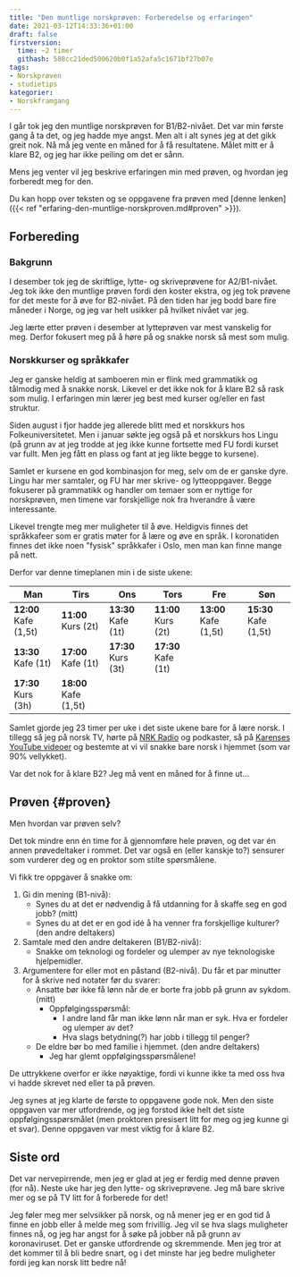```yaml
---
title: "Den muntlige norskprøven: Forberedelse og erfaringen"
date: 2021-03-12T14:33:36+01:00
draft: false
firstversion:
  time: ~2 timer
  githash: 588cc21ded500620b0f1a52afa5c1671bf27b07e
tags:
- Norskprøven
- studietips
kategorier:
- Norskframgang
---
```


I går tok jeg den muntlige norskprøven for B1/B2-nivået. Det var min første gang å ta det, og jeg hadde mye angst. Men alt i alt synes jeg at det gikk greit nok. Nå må jeg vente en måned for å få resultatene. Målet mitt er å klare B2, og jeg har ikke peiling om det er sånn.

Mens jeg venter vil jeg beskrive erfaringen min med prøven, og hvordan jeg forberedt meg for den.

Du kan hopp over teksten og se oppgavene fra prøven med [denne lenken]({{< ref "erfaring-den-muntlige-norskproven.md#proven" >}}).  

<!--more-->
## Forbereding
### Bakgrunn  
I desember tok jeg de skriftlige, lytte- og skriveprøvene for A2/B1-nivået. Jeg tok ikke den muntlige prøven fordi den koster ekstra, og jeg tok prøvene for det meste for å øve for B2-nivået. På den tiden har jeg bodd bare fire måneder i Norge, og jeg var helt usikker på hvilket nivået var jeg.

Jeg lærte etter prøven i desember at lytteprøven var mest vanskelig for meg. Derfor fokusert meg på å høre på og snakke norsk så mest som mulig.  

### Norskkurser og språkkafer
Jeg er ganske heldig at samboeren min er flink med grammatikk og tålmodig med å snakke norsk. Likevel er det ikke nok for å klare B2 så rask som mulig. I erfaringen min lærer jeg best med kurser og/eller en fast struktur.

Siden august i fjor hadde jeg allerede blitt med et norskkurs hos Folkeuniversitetet. Men i januar søkte jeg også på et norskkurs hos Lingu (på grunn av at jeg trodde at jeg ikke kunne fortsette med FU fordi kurset var fullt. Men jeg fått en plass og fant at jeg likte begge to kursene).

Samlet er kursene en god kombinasjon for meg, selv om de er ganske dyre. Lingu har mer samtaler, og FU har mer skrive- og lytteoppgaver. Begge fokuserer på grammatikk og handler om temaer som er nyttige for norskprøven, men timene var forskjellige nok fra hverandre å være interessante.  

Likevel trengte meg mer muligheter til å øve. Heldigvis finnes det språkkafeer som er gratis møter for å lære og øve en språk. I koronatiden finnes det ikke noen "fysisk" språkkafer i Oslo, men man kan finne mange på nett.

Derfor var denne timeplanen min i de siste ukene:

| Man            | Tirs          | Ons             | Tors           | Fre | Søn |
| -------------- | ------------- | --------------- | -------------- | --- | ---- |
| **12:00** Kafe (1,5t)  | **11:00** Kurs (2t)   | **13:30** Kafe (1t)  | **11:00** Kurs (2t)    | **13:00** Kafe (1,5t) | **15:30** Kafe (1,5t)     |
| **13:30** Kafe (1t) | **17:00** Kafe (1t)   | **17:30** Kurs (3t)  | **17:30** Kafe (1t) |     |      |
| **17:30** Kurs (3h) | **18:00** Kafe (1,5t) |     |      |     |     |

Samlet gjorde jeg 23 timer per uke i det siste ukene bare for å lære norsk. I tillegg så jeg på norsk TV, hørte på [NRK Radio](https://radio.nrk.no/) og podkaster, så på [Karenses YouTube videoer](https://www.youtube.com/channel/UCbrUYR892qBNQyY3DEqfTBg) og bestemte at vi vil snakke bare norsk i hjemmet (som var 90% vellykket).

Var det nok for å klare B2? Jeg må vent en måned for å finne ut...

## Prøven {#proven}

Men hvordan var prøven selv?

Det tok mindre enn én time for å gjennomføre hele prøven, og det var én annen prøvedeltaker i rommet. Det var også en (eller kanskje to?) sensurer som vurderer deg og en proktor som stilte spørsmålene.

Vi fikk tre oppgaver å snakke om:

1.  Gi din mening (B1-nivå):
    - Synes du at det er nødvendig å få utdanning for å skaffe seg en god jobb? (mitt)
    - Synes du at det er en god idé å ha venner fra forskjellige kulturer? (den andre deltakers)
2.  Samtale med den andre deltakeren (B1/B2-nivå):
    - Snakke om teknologi og fordeler og ulemper av nye teknologiske hjelpemidler.
3.  Argumentere for eller mot en påstand (B2-nivå). Du får et par minutter for å skrive ned notater før du svarer:
    - Ansatte bør ikke få lønn når de er borte fra jobb på grunn av sykdom. (mitt)
        - Oppfølgingsspørsmål:
            - I andre land får man ikke lønn når man er syk. Hva er fordeler og ulemper av det?
            - Hva slags betydning(?) har jobb i tillegg til penger?
    - De eldre bør bo med familie i hjemmet. (den andre deltakers)
        - Jeg har glemt oppfølgingsspørsmålene!

De uttrykkene overfor er ikke nøyaktige, fordi vi kunne ikke ta med oss hva vi hadde skrevet ned eller ta på prøven.

Jeg synes at jeg klarte de første to oppgavene gode nok. Men den siste oppgaven var mer utfordrende, og jeg forstod ikke helt det siste oppfølgingsspørsmålet (men proktoren presisert litt for meg og jeg kunne gi et svar). Denne oppgaven var mest viktig for å klare B2.

## Siste ord

Det var nervepirrende, men jeg er glad at jeg er ferdig med denne prøven (for nå). Neste uke har jeg den lytte- og skriveprøvene. Jeg må bare skrive mer og se på TV litt for å forberede for det!

Jeg føler meg mer selvsikker på norsk, og nå mener jeg er en god tid å finne en jobb eller å melde meg som frivillig. Jeg vil se hva slags muligheter finnes nå, og jeg har angst for å søke på jobber nå på grunn av koronaviruset. Det er ganske utfordrende og skremmende. Men jeg tror at det kommer til å bli bedre snart, og i det minste har jeg bedre muligheter fordi jeg kan norsk litt bedre nå!
